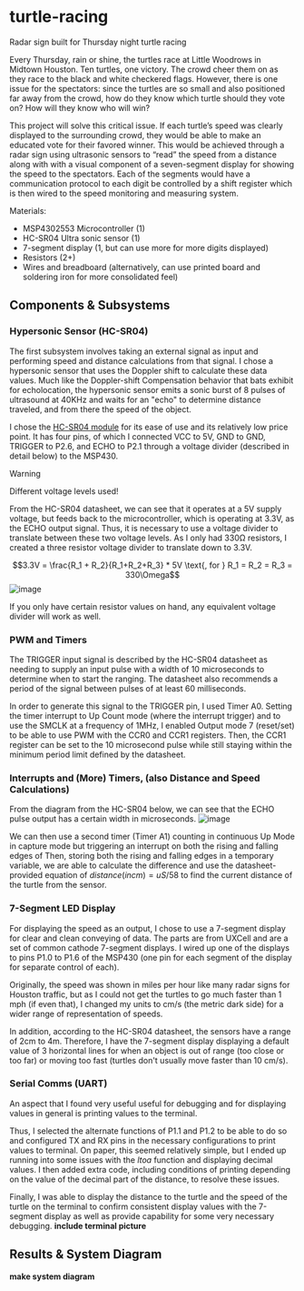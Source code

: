# turtle-racing
Radar sign built for Thursday night turtle racing 

Every Thursday, rain or shine, the turtles race at Little Woodrows in Midtown Houston. Ten turtles, one victory. The crowd cheer them on as they race to the black and white checkered flags. However, there is one issue for the spectators: since the turtles are so small and also positioned far away from the crowd, how do they know which turtle should they vote on? How will they know who will win? 

This project will solve this critical issue. If each turtle’s speed was clearly displayed to the surrounding crowd, they would be able to make an educated vote for their favored winner. This would be achieved through a radar sign using ultrasonic sensors to “read” the speed from a distance along with with a visual component of a seven-segment display for showing the speed to the spectators. Each of the segments would have a communication protocol to each digit be controlled by a shift register which is then wired to the speed monitoring and measuring system.

Materials:
- MSP4302553 Microcontroller (1)
- HC-SR04 Ultra sonic sensor (1)
- 7-segment display (1, but can use more for more digits displayed)
- Resistors (2+)
- Wires and breadboard (alternatively, can use printed board and soldering iron for more consolidated feel)

## Components & Subsystems

### Hypersonic Sensor (HC-SR04)
The first subsystem involves taking an external signal as input and performing speed and distance calculations from that signal. I chose a hypersonic sensor that uses the Doppler shift to calculate these data values. Much like the Doppler-shift Compensation behavior that bats exhibit for echolocation, the hypersonic sensor emits a sonic burst of 8 pulses of ultrasound at 40KHz and waits for an "echo" to determine distance traveled, and from there the speed of the object.

I chose the [HC-SR04 module](https://cdn.sparkfun.com/datasheets/Sensors/Proximity/HCSR04.pdf) for its ease of use and its relatively low price point. It has four pins, of which I connected VCC to 5V, GND to GND, TRIGGER to P2.6, and ECHO to P2.1 through a voltage divider (described in detail below) to the MSP430. 

> [!WARNING]
> Different voltage levels used!

From the HC-SR04 datasheet, we can see that it operates at a 5V supply voltage, but feeds back to the microcontroller, which is operating at 3.3V, as the ECHO output signal. Thus, it is necessary to use a voltage divider to translate between these two voltage levels. 
As I only had 330Ω resistors, I created a three resistor voltage divider to translate down to 3.3V.

$$3.3V = \frac{R_1 + R_2}{R_1+R_2+R_3} * 5V \text{, for } R_1 = R_2 = R_3 = 330\Omega$$
![image](https://github.com/dingding-ye/turtle-radar/assets/94885006/d4da7f6e-c575-4cea-a43b-d0ad34b41ae1)

If you only have certain resistor values on hand, any equivalent voltage divider will work as well.

### PWM and Timers
The TRIGGER input signal is described by the HC-SR04 datasheet as needing to supply an input pulse with a width of 10 microseconds to determine when to start the ranging. The datasheet also recommends a period of the signal between pulses of at least 60 milliseconds. 

In order to generate this signal to the TRIGGER pin, I used Timer A0. Setting the timer interrupt to Up Count mode (where the interrupt trigger) and to use the SMCLK at a frequency of 1MHz, I enabled Output mode 7 (reset/set) to be able to use PWM with the CCR0 and CCR1 registers. Then, the CCR1 register can be set to the 10 microsecond pulse while still staying within the minimum period limit defined by the datasheet. 

### Interrupts and (More) Timers, (also Distance and Speed Calculations)
From the diagram from the HC-SR04 below, we can see that the ECHO pulse output has a certain width in microseconds.
![image](https://github.com/dingding-ye/turtle-radar/assets/94885006/e54606bb-1edf-4355-be12-1866123c17b7)

We can then use a second timer (Timer A1) counting in continuous Up Mode in capture mode but triggering an interrupt on both the rising and falling edges of 
Then, storing both the rising and falling edges in a temporary variable, we are able to calculate the difference and use the datasheet-provided equation of $distance (in cm) = uS / 58$ to find the current distance of the turtle from the sensor.



### 7-Segment LED Display
For displaying the speed as an output, I chose to use a 7-segment display for clear and clean conveying of data. The parts are from UXCell and are a set of common cathode 7-segment displays. I wired up one of the displays to pins P1.0 to P1.6 of the MSP430 (one pin for each segment of the display for separate control of each).

Originally, the speed was shown in miles per hour like many radar signs for Houston traffic, but as I could not get the turtles to go much faster than 1 mph (if even that), I changed my units to cm/s (the metric dark side) for a wider range of representation of speeds.

In addition, according to the HC-SR04 datasheet, the sensors have a range of 2cm to 4m. Therefore, I have the 7-segment display displaying a default value of 3 horizontal lines for when an object is out of range (too close or too far) or moving too fast (turtles don't usually move faster than 10 cm/s).


### Serial Comms (UART)
An aspect that I found very useful useful for debugging and for displaying values in general is printing values to the terminal.

Thus, I selected the alternate functions of P1.1 and P1.2 to be able to do so and configured TX and RX pins in the necessary configurations to print values to terminal.
On paper, this seemed relatively simple, but I ended up running into some issues with the *ltoa* function and displaying decimal values. I then added extra code, including conditions of printing depending on the value of the decimal part of the distance, to resolve these issues.

Finally, I was able to display the distance to the turtle and the speed of the turtle on the terminal to confirm consistent display values with the 7-segment display as well as provide capability for some very necessary debugging.
**include terminal picture**

## Results & System Diagram

**make system diagram**
